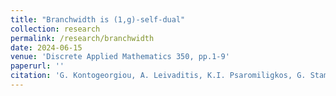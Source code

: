 ```yaml
---
title: "Branchwidth is (1,g)-self-dual"
collection: research
permalink: /research/branchwidth
date: 2024-06-15
venue: 'Discrete Applied Mathematics 350, pp.1-9'
paperurl: ''
citation: 'G. Kontogeorgiou, A. Leivaditis, K.I. Psaromiligkos, G. Stamoulis, D. Zoros. <i>Discrete Applied Mathematics 350, pp.1-9</i>.'
---
```

